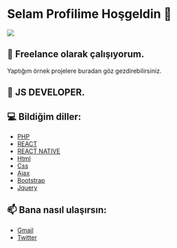 # Selam Profilime Hoşgeldin 👋


![](https://komarev.com/ghpvc/?username=baradielbenimulan&color=ff69b4&style=plastic)

## 🔭 Freelance olarak çalışıyorum.
Yaptığım örnek projelere buradan göz gezdirebilirsiniz.
## 🌱 JS DEVELOPER.
## 💻 Bildiğim diller:
* [PHP](https://www.php.net)
* [REACT](https://react.dev/)
* [REACT NATIVE](https://reactnative.dev/)
* [Html](https://html.com/)
* [Css](https://html.com/)
* [Ajax](https://jquery.com/)
* [Bootstrap](https://getbootstrap.com/)
* [Jquery](https://jquery.com/)

## 📫 Bana nasıl ulaşırsın:

* [Gmail](bekekgaj@gmail.com)
* [Twitter](https://www.twitter.com/samilservet)

<!--
**baradielbenimulan/baradielbenimulan** is a ✨ _special_ ✨ repository because its `README.md` (this file) appears on your GitHub profile.

Here are some ideas to get you started:


- 👯 I’m looking to collaborate on ...
- 🤔 I’m looking for help with ...
- 💬 Ask me about ...
 ...
- 😄 Pronouns: ...
- ⚡ Fun fact: ...
-->

